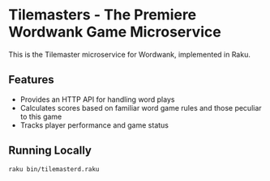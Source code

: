 # Tilemasters - The Premiere Wordwank Game Microservice

This is the Tilemaster microservice for Wordwank, implemented in Raku.

## Features
- Provides an HTTP API for handling word plays
- Calculates scores based on familiar word game rules and those peculiar to this game
- Tracks player performance and game status

## Running Locally
```sh
raku bin/tilemasterd.raku

